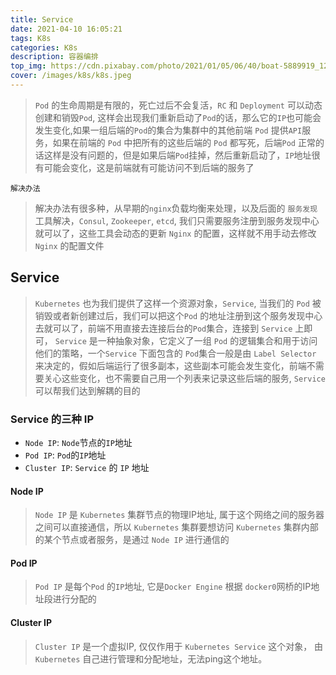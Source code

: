 ```yaml
---
title: Service
date: 2021-04-10 16:05:21
tags: K8s
categories: K8s
description: 容器编排
top_img: https://cdn.pixabay.com/photo/2021/01/05/06/40/boat-5889919_1280.png
cover: /images/k8s/k8s.jpeg
---
```

> `Pod` 的生命周期是有限的，死亡过后不会复活，`RC` 和 `Deployment` 可以动态创建和销毁`Pod`, 这样会出现我们重新启动了`Pod`的话，那么它的`IP`也可能会发生变化,如果一组后端的`Pod`的集合为集群中的其他前端 `Pod` 提供`API`服务，如果在前端的 `Pod` 中把所有的这些后端的 `Pod` 都写死，后端`Pod` 正常的话这样是没有问题的，但是如果后端`Pod`挂掉，然后重新启动了，`IP`地址很有可能会变化，这是前端就有可能访问不到后端的服务了

`解决办法`

> 解决办法有很多种，从早期的`nginx`负载均衡来处理，以及后面的 `服务发现`工具解决，`Consul`, `Zookeeper`, `etcd`, 我们只需要服务注册到服务发现中心就可以了，这些工具会动态的更新 `Nginx` 的配置，这样就不用手动去修改 `Nginx` 的配置文件

## Service

> `Kubernetes` 也为我们提供了这样一个资源对象，`Service`, 当我们的 `Pod` 被销毁或者新创建过后，我们可以把这个`Pod` 的地址注册到这个服务发现中心去就可以了，前端不用直接去连接后台的`Pod`集合，连接到 `Service` 上即可， `Service` 是一种抽象对象，它定义了一组 `Pod` 的逻辑集合和用于访问他们的策略，一个`Service` 下面包含的 `Pod`集合一般是由 `Label Selector` 来决定的，假如后端运行了很多副本，这些副本可能会发生变化，前端不需要关心这些变化，也不需要自己用一个列表来记录这些后端的服务, `Service` 可以帮我们达到解耦的目的

### Service 的三种 IP

* `Node IP`: `Node`节点的`IP`地址
* `Pod IP`: `Pod`的`IP`地址
* `Cluster IP`: `Service` 的 `IP` 地址

#### Node IP

> `Node IP` 是 `Kubernetes` 集群节点的物理IP地址, 属于这个网络之间的服务器之间可以直接通信，所以 `Kubernetes` 集群要想访问 `Kubernetes` 集群内部的某个节点或者服务，是通过 `Node IP` 进行通信的

#### Pod IP

> `Pod IP` 是每个`Pod` 的`IP`地址, 它是`Docker Engine` 根据 `docker0`网桥的IP地址段进行分配的

#### Cluster IP

> `Cluster IP` 是一个虚拟IP, 仅仅作用于 `Kubernetes Service` 这个对象， 由`Kubernetes` 自己进行管理和分配地址，无法ping这个地址。
